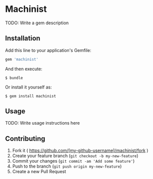 # Machinist

TODO: Write a gem description

## Installation

Add this line to your application's Gemfile:

```ruby
gem 'machinist'
```

And then execute:

    $ bundle

Or install it yourself as:

    $ gem install machinist

## Usage

TODO: Write usage instructions here

## Contributing

1. Fork it ( https://github.com/[my-github-username]/machinist/fork )
2. Create your feature branch (`git checkout -b my-new-feature`)
3. Commit your changes (`git commit -am 'Add some feature'`)
4. Push to the branch (`git push origin my-new-feature`)
5. Create a new Pull Request
